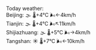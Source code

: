 Today weather:  
Beijing: 🌫  🌡️+4°C 🌬️←4km/h  
Tianjin: 🌫  🌡️+4°C 🌬️↖11km/h  
Shijiazhuang: 🌫  🌡️+5°C 🌬️→4km/h  
Tangshan: ☀️   🌡️+7°C 🌬️←10km/h  
